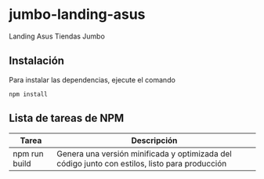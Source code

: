 # jumbo-landing-asus

Landing Asus Tiendas Jumbo


Instalación
-----------
Para instalar las dependencias, ejecute el comando

```
npm install
```

Lista de tareas de NPM
-----------------------

| Tarea  | Descripción  |
| --- | --- |
| npm run build | Genera una versión minificada y optimizada del código junto con estilos, listo para producción |
